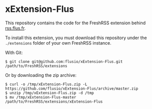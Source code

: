 # xExtension-Flus

This repository contains the code for the FreshRSS extension behind [rss.flus.fr](https://rss.flus.fr).

To install this extension, you must download this repository under the
`./extensions` folder of your own FreshRSS instance.

With Git:

```console
$ git clone git@github.com:flusio/xExtension-Flus.git /path/to/FreshRSS/extensions
```

Or by downloading the zip archive:

```console
$ curl -o /tmp/xExtension-Flus.zip -L https://github.com/flusio/xExtension-Flus/archive/master.zip
$ unzip /tmp/xExtension-Flus.zip -d /tmp
$ mv /tmp/xExtension-Flus-master /path/to/FreshRSS/extensions/xExtension-Flus
```
